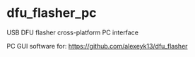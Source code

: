 dfu_flasher_pc
==============

USB DFU flasher cross-platform PC interface

PC GUI software for: https://github.com/alexeyk13/dfu_flasher